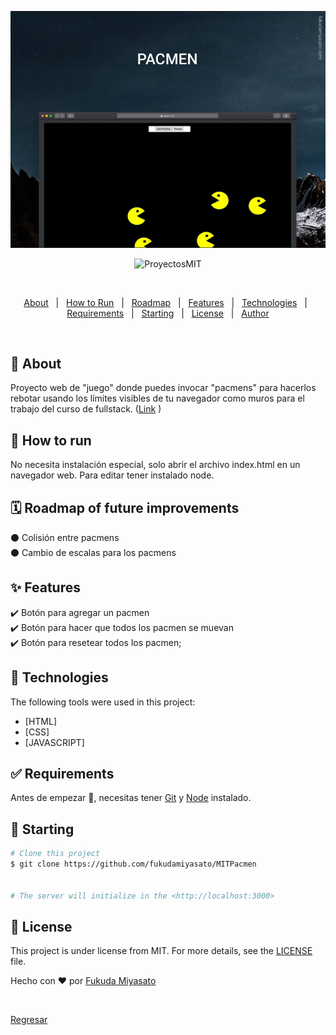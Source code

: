 ![Screenshot](portada.png)

<div align="center" id="top"> 
  <img src="./.github/app.gif" alt="ProyectosMIT" />

  &#xa0;

  <!-- <a href="https://proyectosmit.netlify.app">Demo</a> -->
</div>

<!--<h1 align="center">Pacmen</h1>-->

<p align="center">
  <!-- <img alt="Github top language" src="https://img.shields.io/github/languages/top/fukudamiyasato/proyectosmit?color=56BEB8">-->

  <!-- <img alt="Github language count" src="https://img.shields.io/github/languages/count/fukudamiyasato/proyectosmit?color=56BEB8">-->

  <!-- <img alt="Repository size" src="https://img.shields.io/github/repo-size/fukudamiyasato/proyectosmit?color=56BEB8">-->

  <!-- <img alt="License" src="https://img.shields.io/github/license/fukudamiyasato/proyectosmit?color=56BEB8">-->

  <!-- <img alt="Github issues" src="https://img.shields.io/github/issues/fukudamiyasato/proyectosmit?color=56BEB8" /> -->

  <!-- <img alt="Github forks" src="https://img.shields.io/github/forks/fukudamiyasato/proyectosmit?color=56BEB8" /> -->

  <!-- <img alt="Github stars" src="https://img.shields.io/github/stars/fukudamiyasato/proyectosmit?color=56BEB8" /> -->
</p>

<!-- Status -->

<!-- <h4 align="center"> 
	🚧  ProyectosMIT 🚀 Under construction...  🚧
</h4> 

<hr> -->

<p align="center">
  <a href="#dart-about">About</a> &#xa0; | &#xa0; 
  <a href="#minidisc-How-to-run">How to Run</a> &#xa0; | &#xa0; 
  <a href="#spiral_calendar-Roadmap-of-future-improvements">Roadmap</a> &#xa0; | &#xa0; 
  <a href="#sparkles-features">Features</a> &#xa0; | &#xa0;
  <a href="#rocket-technologies">Technologies</a> &#xa0; | &#xa0;
  <a href="#white_check_mark-requirements">Requirements</a> &#xa0; | &#xa0;
  <a href="#checkered_flag-starting">Starting</a> &#xa0; | &#xa0;
  <a href="#memo-license">License</a> &#xa0; | &#xa0;
  <a href="https://github.com/fukudamiyasato" target="_blank">Author</a>
</p>

<br>

## :dart: About ##

Proyecto web de "juego" donde puedes invocar "pacmens" para hacerlos rebotar usando los límites visibles de tu navegador como muros para el trabajo del curso de fullstack. (<a href="https://fukudamiyasato.github.io/MITPacmen" target="_blank">Link</a> )

## :minidisc: How to run ##

No necesita instalación especial, solo abrir el archivo index.html en un navegador web. Para editar tener instalado node.

## :spiral_calendar: Roadmap of future improvements ##

:black_circle: Colisión entre pacmens\
:black_circle: Cambio de escalas para los pacmens

## :sparkles: Features ##

:heavy_check_mark: Botón para agregar un pacmen\
:heavy_check_mark: Botón para hacer que todos los pacmen se muevan\
:heavy_check_mark: Botón para resetear todos los pacmen;

## :rocket: Technologies ##

The following tools were used in this project:

- [HTML]
- [CSS]
- [JAVASCRIPT]

## :white_check_mark: Requirements ##

Antes de empezar :checkered_flag:, necesitas tener [Git](https://git-scm.com) y [Node](https://nodejs.org/en/) instalado.

## :checkered_flag: Starting ##

```bash
# Clone this project
$ git clone https://github.com/fukudamiyasato/MITPacmen


# The server will initialize in the <http://localhost:3000>
```

## :memo: License ##

This project is under license from MIT. For more details, see the [LICENSE](LICENSE.md) file.


Hecho con :heart: por <a href="https://github.com/fukudamiyasato" target="_blank">Fukuda Miyasato</a>

&#xa0;

<a href="#top">Regresar</a>
